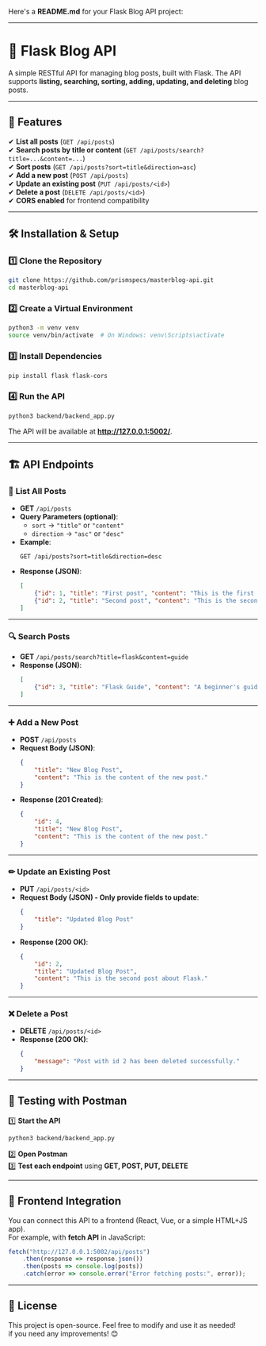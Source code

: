 Here's a **README.md** for your Flask Blog API project:  

---

# 📜 Flask Blog API  

A simple RESTful API for managing blog posts, built with Flask. The API supports **listing, searching, sorting, adding, updating, and deleting** blog posts.

---

## 🚀 Features  

✔ **List all posts** (`GET /api/posts`)  
✔ **Search posts by title or content** (`GET /api/posts/search?title=...&content=...`)  
✔ **Sort posts** (`GET /api/posts?sort=title&direction=asc`)  
✔ **Add a new post** (`POST /api/posts`)  
✔ **Update an existing post** (`PUT /api/posts/<id>`)  
✔ **Delete a post** (`DELETE /api/posts/<id>`)  
✔ **CORS enabled** for frontend compatibility  

---

## 🛠 Installation & Setup  

### 1️⃣ **Clone the Repository**  
```sh
git clone https://github.com/prismspecs/masterblog-api.git
cd masterblog-api
```

### 2️⃣ **Create a Virtual Environment**  
```sh
python3 -m venv venv
source venv/bin/activate  # On Windows: venv\Scripts\activate
```

### 3️⃣ **Install Dependencies**  
```sh
pip install flask flask-cors
```

### 4️⃣ **Run the API**  
```sh
python3 backend/backend_app.py
```
The API will be available at **http://127.0.0.1:5002/**.

---

## 🏗 API Endpoints  

### 📌 **List All Posts**  
- **GET** `/api/posts`  
- **Query Parameters (optional)**:  
  - `sort` → `"title"` or `"content"`  
  - `direction` → `"asc"` or `"desc"`  
- **Example**:  
  ```
  GET /api/posts?sort=title&direction=desc
  ```
- **Response (JSON)**:  
  ```json
  [
      {"id": 1, "title": "First post", "content": "This is the first post."},
      {"id": 2, "title": "Second post", "content": "This is the second post about Flask."}
  ]
  ```

---

### 🔍 **Search Posts**  
- **GET** `/api/posts/search?title=flask&content=guide`  
- **Response (JSON)**:  
  ```json
  [
      {"id": 3, "title": "Flask Guide", "content": "A beginner's guide to Flask API development."}
  ]
  ```

---

### ➕ **Add a New Post**  
- **POST** `/api/posts`  
- **Request Body (JSON)**:  
  ```json
  {
      "title": "New Blog Post",
      "content": "This is the content of the new post."
  }
  ```
- **Response (201 Created)**:  
  ```json
  {
      "id": 4,
      "title": "New Blog Post",
      "content": "This is the content of the new post."
  }
  ```

---

### ✏ **Update an Existing Post**  
- **PUT** `/api/posts/<id>`  
- **Request Body (JSON) - Only provide fields to update**:  
  ```json
  {
      "title": "Updated Blog Post"
  }
  ```
- **Response (200 OK)**:  
  ```json
  {
      "id": 2,
      "title": "Updated Blog Post",
      "content": "This is the second post about Flask."
  }
  ```

---

### ❌ **Delete a Post**  
- **DELETE** `/api/posts/<id>`  
- **Response (200 OK)**:  
  ```json
  {
      "message": "Post with id 2 has been deleted successfully."
  }
  ```

---

## 🧪 Testing with Postman  

1️⃣ **Start the API**  
```sh
python3 backend/backend_app.py
```
2️⃣ **Open Postman**  
3️⃣ **Test each endpoint** using **GET, POST, PUT, DELETE**  

---

## 🎨 Frontend Integration  

You can connect this API to a frontend (React, Vue, or a simple HTML+JS app).  
For example, with **fetch API** in JavaScript:  

```js
fetch("http://127.0.0.1:5002/api/posts")
    .then(response => response.json())
    .then(posts => console.log(posts))
    .catch(error => console.error("Error fetching posts:", error));
```

---

## 📜 License  
This project is open-source. Feel free to modify and use it as needed!  
 if you need any improvements! 😊